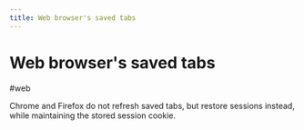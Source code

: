 ```yaml
---
title: Web browser's saved tabs
---
```


# Web browser's saved tabs

#web

Chrome and Firefox do not refresh saved tabs, but restore sessions instead, while maintaining the stored session cookie.
